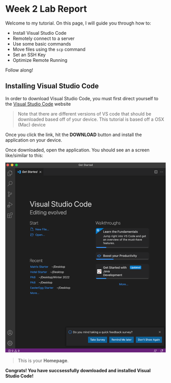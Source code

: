 # Week 2 Lab Report
Welcome to my tutorial. On this page, I will guide you through how to:

* Install Visual Studio Code
* Remotely connect to a server
* Use some basic commands
* Move files using the `scp` command
* Set an SSH Key
* Optimize Remote Running

Follow along!

## Installing Visual Studio Code

In order to download Visual Studio Code, you must first direct yourself to the [Visual Studio Code](https://code.visualstudio.com/) website

> Note that there are different versions of VS code that should be downloaded based off of your device. This tutorial is based off a OSX (Mac) device

Once you click the link, hit the **DOWNLOAD** button and install the application on your device.

Once downloaded, open the application. You should see an a screen like/similar to this:

![Image](VSCodeHome.png)

> This is your **Homepage**.

**Congrats! You have  succsessfully downloaded and installed Visual Studio Code!**
